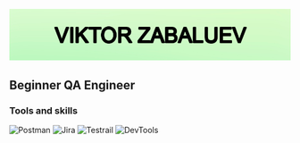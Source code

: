 [![Header](https://github.com/vikekz/vikekz/blob/main/assets/githublogo.png)](https://github.com/vikekz/vikekz/blob/main/assets/githublogo.png)

## Beginner QA Engineer

### Tools and skills

![Postman](https://img.shields.io/badge/-Postman-d1f8c1?style=for-the-badge&logo=postman&logoColor=df7034)
![Jira](https://img.shields.io/badge/-Jira-d1f8c1?style=for-the-badge&logo=jira&logoColor=20abf3)
![Testrail](https://img.shields.io/badge/-Testrail-d1f8c1?style=for-the-badge&logo=testrail&logoColor=58a658)
![DevTools](https://img.shields.io/badge/-DevTools-d1f8c1?style=for-the-badge&logo=devtools&logoColor=8f968f)